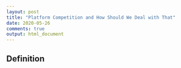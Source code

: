 ```yaml
---
layout: post
title: "Platform Competition and How Should We Deal with That"
date: 2020-05-26
comments: true
output: html_document
---
```



## Definition  
